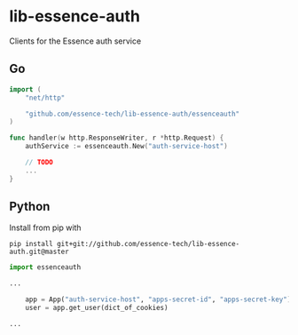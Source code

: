 # lib-essence-auth
Clients for the Essence auth service

## Go

```go
import (
    "net/http"

    "github.com/essence-tech/lib-essence-auth/essenceauth"
)

func handler(w http.ResponseWriter, r *http.Request) {
    authService := essenceauth.New("auth-service-host")

    // TODO
    ...
}
```

## Python
Install from pip with
```
pip install git+git://github.com/essence-tech/lib-essence-auth.git@master
```

```python
import essenceauth

...

    app = App("auth-service-host", "apps-secret-id", "apps-secret-key")
    user = app.get_user(dict_of_cookies)

...
```
